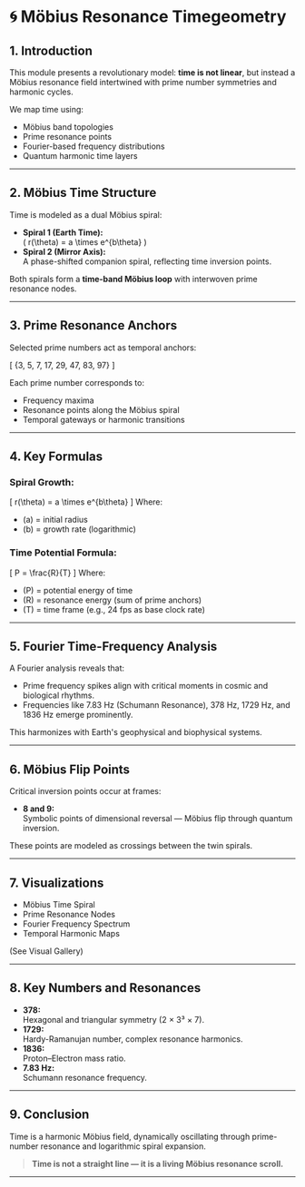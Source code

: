 # 🌀 Möbius Resonance Timegeometry

## 1. Introduction

This module presents a revolutionary model: **time is not linear**, but instead a Möbius resonance field intertwined with prime number symmetries and harmonic cycles. 

We map time using:

- Möbius band topologies
- Prime resonance points
- Fourier-based frequency distributions
- Quantum harmonic time layers

---

## 2. Möbius Time Structure

Time is modeled as a dual Möbius spiral:

- **Spiral 1 (Earth Time):**  
  \( r(\theta) = a \times e^{b\theta} \)
- **Spiral 2 (Mirror Axis):**  
  A phase-shifted companion spiral, reflecting time inversion points.

Both spirals form a **time-band Möbius loop** with interwoven prime resonance nodes.

---

## 3. Prime Resonance Anchors

Selected prime numbers act as temporal anchors:

\[
\{3, 5, 7, 17, 29, 47, 83, 97\}
\]

Each prime number corresponds to:

- Frequency maxima
- Resonance points along the Möbius spiral
- Temporal gateways or harmonic transitions

---

## 4. Key Formulas

### Spiral Growth:

\[
r(\theta) = a \times e^{b\theta}
\]
Where:
- \(a\) = initial radius
- \(b\) = growth rate (logarithmic)

### Time Potential Formula:

\[
P = \frac{R}{T}
\]
Where:
- \(P\) = potential energy of time
- \(R\) = resonance energy (sum of prime anchors)
- \(T\) = time frame (e.g., 24 fps as base clock rate)

---

## 5. Fourier Time-Frequency Analysis

A Fourier analysis reveals that:

- Prime frequency spikes align with critical moments in cosmic and biological rhythms.
- Frequencies like 7.83 Hz (Schumann Resonance), 378 Hz, 1729 Hz, and 1836 Hz emerge prominently.

This harmonizes with Earth's geophysical and biophysical systems.

---

## 6. Möbius Flip Points

Critical inversion points occur at frames:

- **8 and 9:**  
  Symbolic points of dimensional reversal — Möbius flip through quantum inversion.

These points are modeled as crossings between the twin spirals.

---

## 7. Visualizations

- Möbius Time Spiral
- Prime Resonance Nodes
- Fourier Frequency Spectrum
- Temporal Harmonic Maps

(See Visual Gallery)

---

## 8. Key Numbers and Resonances

- **378:**  
  Hexagonal and triangular symmetry (2 × 3³ × 7).
- **1729:**  
  Hardy-Ramanujan number, complex resonance harmonics.
- **1836:**  
  Proton–Electron mass ratio.
- **7.83 Hz:**  
  Schumann resonance frequency.

---

## 9. Conclusion

Time is a harmonic Möbius field, dynamically oscillating through prime-number resonance and logarithmic spiral expansion. 

> **Time is not a straight line — it is a living Möbius resonance scroll.**

---
